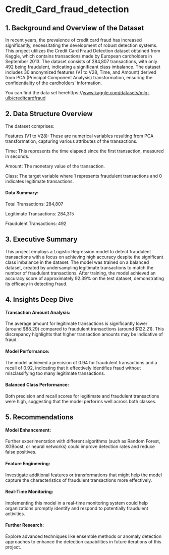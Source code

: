 # Credit_Card_fraud_detection

## 1. Background and Overview of the Dataset
In recent years, the prevalence of credit card fraud has increased significantly, necessitating the development of robust detection systems. This project utilizes the Credit Card Fraud Detection dataset obtained from Kaggle, which contains transactions made by European cardholders in September 2013. The dataset consists of 284,807 transactions, with only 492 being fraudulent, indicating a significant class imbalance. The dataset includes 30 anonymized features (V1 to V28, Time, and Amount) derived from PCA (Principal Component Analysis) transformation, ensuring the confidentiality of the cardholders' information.

You can find the data set herehttps://www.kaggle.com/datasets/mlg-ulb/creditcardfraud

## 2. Data Structure Overview
The dataset comprises:

Features (V1 to V28): These are numerical variables resulting from PCA transformation, capturing various attributes of the transactions.

Time: This represents the time elapsed since the first transaction, measured in seconds.

Amount: The monetary value of the transaction.

Class: The target variable where 1 represents fraudulent transactions and 0 indicates legitimate transactions.

#### Data Summary:

Total Transactions: 284,807

Legitimate Transactions: 284,315

Fraudulent Transactions: 492

## 3. Executive Summary
This project employs a Logistic Regression model to detect fraudulent transactions with a focus on achieving high accuracy despite the significant class imbalance in the dataset. The model was trained on a balanced dataset, created by undersampling legitimate transactions to match the number of fraudulent transactions. After training, the model achieved an accuracy score of approximately 92.39% on the test dataset, demonstrating its efficacy in detecting fraud.

## 4. Insights Deep Dive

#### Transaction Amount Analysis: 
The average amount for legitimate transactions is significantly lower (around $88.29) compared to fraudulent transactions (around $122.21). This discrepancy highlights that higher transaction amounts may be indicative of fraud.

#### Model Performance: 
The model achieved a precision of 0.94 for fraudulent transactions and a recall of 0.92, indicating that it effectively identifies fraud without misclassifying too many legitimate transactions.

#### Balanced Class Performance: 
Both precision and recall scores for legitimate and fraudulent transactions were high, suggesting that the model performs well across both classes.

## 5. Recommendations

#### Model Enhancement: 
Further experimentation with different algorithms (such as Random Forest, XGBoost, or neural networks) could improve detection rates and reduce false positives.

#### Feature Engineering: 
Investigate additional features or transformations that might help the model capture the characteristics of fraudulent transactions more effectively.

#### Real-Time Monitoring: 
Implementing this model in a real-time monitoring system could help organizations promptly identify and respond to potentially fraudulent activities.

#### Further Research: 
Explore advanced techniques like ensemble methods or anomaly detection approaches to enhance the detection capabilities in future iterations of this project.
